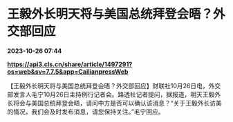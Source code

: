 # 王毅外长明天将与美国总统拜登会晤？外交部回应

**2023-10-26 07:44**

**https://api3.cls.cn/share/article/1497291?os=web&sv=7.7.5&app=CailianpressWeb**

【王毅外长明天将与美国总统拜登会晤？外交部回应】财联社10月26日电，外交部发言人毛宁10月26日主持例行记者会。路透社记者提问，据报道，明天王毅外长将会与美国总统拜登会晤，请问中方是否可以确认该消息？“关于王毅外长访美的情况，我们会及时发布消息，请您保持关注。”毛宁回应。